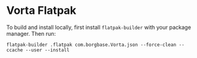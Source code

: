 # Vorta Flatpak


To build and install locally, first install `flatpak-builder` with your package manager.
Then run:

```
flatpak-builder .flatpak com.borgbase.Vorta.json --force-clean --ccache --user --install
```
